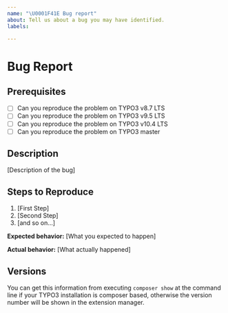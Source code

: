 ```yaml
---
name: "\U0001F41E Bug report"
about: Tell us about a bug you may have identified.
labels:

---
```


# Bug Report

## Prerequisites

* [ ] Can you reproduce the problem on TYPO3 v8.7 LTS
* [ ] Can you reproduce the problem on TYPO3 v9.5 LTS
* [ ] Can you reproduce the problem on TYPO3 v10.4 LTS
* [ ] Can you reproduce the problem on TYPO3 master

## Description

[Description of the bug]

## Steps to Reproduce

1. [First Step]
2. [Second Step]
3. [and so on...]

**Expected behavior:** [What you expected to happen]

**Actual behavior:** [What actually happened]

## Versions

You can get this information from executing `composer show` at the command line if your TYPO3 installation is composer based, otherwise the version number will be shown in the extension manager.
